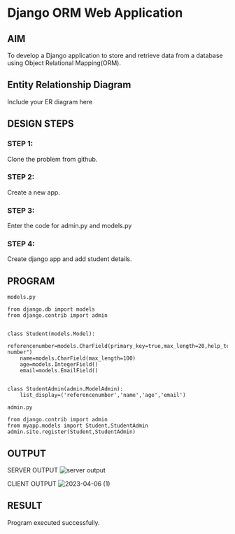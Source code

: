 # Django ORM Web Application

## AIM
To develop a Django application to store and retrieve data from a database using Object Relational Mapping(ORM).

## Entity Relationship Diagram

Include your ER diagram here

## DESIGN STEPS

### STEP 1:
Clone the problem from github.
### STEP 2:
Create a new app.
### STEP 3:
Enter the code for admin.py and models.py
### STEP 4:
Create django app and add student details.
## PROGRAM
```
models.py 

from django.db import models
from django.contrib import admin


class Student(models.Model):
    referencenumber=models.CharField(primary_key=true,max_length=20,help_text="reference number")
    name=models.CharField(max_length=100)
    age=models.IntegerField()
    email=models.EmailField()


class StudentAdmin(admin.ModelAdmin):
    list_display=('referencenumber','name','age','email')

admin.py

from django.contrib import admin
from myapp.models import Student,StudentAdmin
admin.site.register(Student,StudentAdmin)
```

## OUTPUT
SERVER OUTPUT
![server output](https://user-images.githubusercontent.com/121418444/232552697-79c7e249-e2bd-4fae-94cb-22e7c9f632e5.jpg)

CLIENT OUTPUT
![2023-04-06 (1)](https://user-images.githubusercontent.com/121418444/232555039-03da4fe4-317a-4096-a1b2-3233e72e2cc5.jpg)


## RESULT
Program executed successfully.

